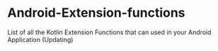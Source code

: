 # Android-Extension-functions
List of all the Kotlin Extension Functions that can used in your Android Application (Updating)
